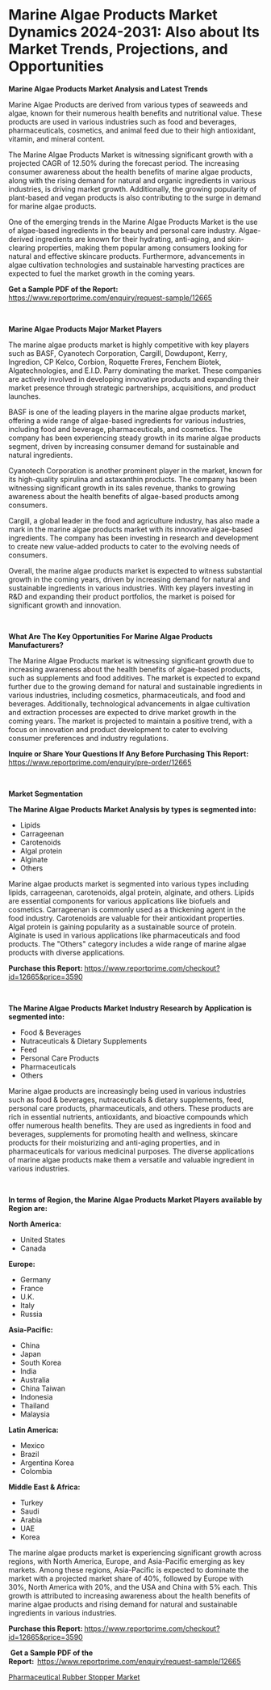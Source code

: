 <p><h1>Marine Algae Products Market Dynamics 2024-2031: Also about Its Market Trends, Projections, and Opportunities</h1></p><p><strong>Marine Algae Products Market Analysis and Latest Trends</strong></p>
<p><p>Marine Algae Products are derived from various types of seaweeds and algae, known for their numerous health benefits and nutritional value. These products are used in various industries such as food and beverages, pharmaceuticals, cosmetics, and animal feed due to their high antioxidant, vitamin, and mineral content.</p><p>The Marine Algae Products Market is witnessing significant growth with a projected CAGR of 12.50% during the forecast period. The increasing consumer awareness about the health benefits of marine algae products, along with the rising demand for natural and organic ingredients in various industries, is driving market growth. Additionally, the growing popularity of plant-based and vegan products is also contributing to the surge in demand for marine algae products.</p><p>One of the emerging trends in the Marine Algae Products Market is the use of algae-based ingredients in the beauty and personal care industry. Algae-derived ingredients are known for their hydrating, anti-aging, and skin-clearing properties, making them popular among consumers looking for natural and effective skincare products. Furthermore, advancements in algae cultivation technologies and sustainable harvesting practices are expected to fuel the market growth in the coming years.</p></p>
<p><strong>Get a Sample PDF of the Report:&nbsp;</strong> <a href="https://www.reportprime.com/enquiry/request-sample/12665">https://www.reportprime.com/enquiry/request-sample/12665</a></p>
<p>&nbsp;</p>
<p><strong>Marine Algae Products Major Market Players</strong></p>
<p><p>The marine algae products market is highly competitive with key players such as BASF, Cyanotech Corporation, Cargill, Dowdupont, Kerry, Ingredion, CP Kelco, Corbion, Roquette Freres, Fenchem Biotek, Algatechnologies, and E.I.D. Parry dominating the market. These companies are actively involved in developing innovative products and expanding their market presence through strategic partnerships, acquisitions, and product launches.</p><p>BASF is one of the leading players in the marine algae products market, offering a wide range of algae-based ingredients for various industries, including food and beverage, pharmaceuticals, and cosmetics. The company has been experiencing steady growth in its marine algae products segment, driven by increasing consumer demand for sustainable and natural ingredients.</p><p>Cyanotech Corporation is another prominent player in the market, known for its high-quality spirulina and astaxanthin products. The company has been witnessing significant growth in its sales revenue, thanks to growing awareness about the health benefits of algae-based products among consumers.</p><p>Cargill, a global leader in the food and agriculture industry, has also made a mark in the marine algae products market with its innovative algae-based ingredients. The company has been investing in research and development to create new value-added products to cater to the evolving needs of consumers.</p><p>Overall, the marine algae products market is expected to witness substantial growth in the coming years, driven by increasing demand for natural and sustainable ingredients in various industries. With key players investing in R&D and expanding their product portfolios, the market is poised for significant growth and innovation.</p></p>
<p>&nbsp;</p>
<p><strong>What Are The Key Opportunities For Marine Algae Products Manufacturers?</strong></p>
<p><p>The Marine Algae Products market is witnessing significant growth due to increasing awareness about the health benefits of algae-based products, such as supplements and food additives. The market is expected to expand further due to the growing demand for natural and sustainable ingredients in various industries, including cosmetics, pharmaceuticals, and food and beverages. Additionally, technological advancements in algae cultivation and extraction processes are expected to drive market growth in the coming years. The market is projected to maintain a positive trend, with a focus on innovation and product development to cater to evolving consumer preferences and industry regulations.</p></p>
<p><strong>Inquire or Share Your Questions If Any Before Purchasing This Report:</strong> <a href="https://www.reportprime.com/enquiry/pre-order/12665">https://www.reportprime.com/enquiry/pre-order/12665</a></p>
<p>&nbsp;</p>
<p><strong>Market Segmentation</strong></p>
<p><strong>The Marine Algae Products Market Analysis by types is segmented into:</strong></p>
<p><ul><li>Lipids</li><li>Carrageenan</li><li>Carotenoids</li><li>Algal protein</li><li>Alginate</li><li>Others</li></ul></p>
<p><p>Marine algae products market is segmented into various types including lipids, carrageenan, carotenoids, algal protein, alginate, and others. Lipids are essential components for various applications like biofuels and cosmetics. Carrageenan is commonly used as a thickening agent in the food industry. Carotenoids are valuable for their antioxidant properties. Algal protein is gaining popularity as a sustainable source of protein. Alginate is used in various applications like pharmaceuticals and food products. The "Others" category includes a wide range of marine algae products with diverse applications.</p></p>
<p><strong>Purchase this Report:&nbsp;</strong><a href="https://www.reportprime.com/checkout?id=12665&price=3590">https://www.reportprime.com/checkout?id=12665&price=3590</a></p>
<p>&nbsp;</p>
<p><strong>The Marine Algae Products Market Industry Research by Application is segmented into:</strong></p>
<p><ul><li>Food & Beverages</li><li>Nutraceuticals & Dietary Supplements</li><li>Feed</li><li>Personal Care Products</li><li>Pharmaceuticals</li><li>Others</li></ul></p>
<p><p>Marine algae products are increasingly being used in various industries such as food & beverages, nutraceuticals & dietary supplements, feed, personal care products, pharmaceuticals, and others. These products are rich in essential nutrients, antioxidants, and bioactive compounds which offer numerous health benefits. They are used as ingredients in food and beverages, supplements for promoting health and wellness, skincare products for their moisturizing and anti-aging properties, and in pharmaceuticals for various medicinal purposes. The diverse applications of marine algae products make them a versatile and valuable ingredient in various industries.</p></p>
<p>&nbsp;</p>
<p><strong>In terms of Region, the Marine Algae Products Market Players available by Region are:</strong></p>
<p>
    <p> <strong> North America: </strong>
        <ul>
            <li>United States</li>
            <li>Canada</li>
        </ul>
        </p> 
    <p> <strong> Europe: </strong>
        <ul>
            <li>Germany</li>
            <li>France</li>
            <li>U.K.</li>
            <li>Italy</li>
            <li>Russia</li>
        </ul>
        </p> 
    <p> <strong> Asia-Pacific: </strong>
        <ul>
            <li>China</li>
            <li>Japan</li>
            <li>South Korea</li>
            <li>India</li>
            <li>Australia</li>
            <li>China Taiwan</li>
            <li>Indonesia</li>
            <li>Thailand</li>
            <li>Malaysia</li>
        </ul>
        </p> 
    <p> <strong> Latin America: </strong>
        <ul>
            <li>Mexico</li>
            <li>Brazil</li>
            <li>Argentina Korea</li>
            <li>Colombia</li>
        </ul>
        </p> 
    <p> <strong> Middle East & Africa: </strong>
        <ul>
            <li>Turkey</li>
            <li>Saudi</li>
            <li>Arabia</li>
            <li>UAE</li>
            <li>Korea</li>
        </ul>
    </p>
    </p>
<p><p>The marine algae products market is experiencing significant growth across regions, with North America, Europe, and Asia-Pacific emerging as key markets. Among these regions, Asia-Pacific is expected to dominate the market with a projected market share of 40%, followed by Europe with 30%, North America with 20%, and the USA and China with 5% each. This growth is attributed to increasing awareness about the health benefits of marine algae products and rising demand for natural and sustainable ingredients in various industries.</p></p>
<p><strong>Purchase this Report: </strong><a href="https://www.reportprime.com/checkout?id=12665&price=3590">https://www.reportprime.com/checkout?id=12665&price=3590</a></p>
<p>&nbsp;<strong>Get a Sample PDF of the Report:&nbsp;&nbsp;</strong><a href="https://www.reportprime.com/enquiry/request-sample/12665">https://www.reportprime.com/enquiry/request-sample/12665</a></p>
<p><strong></strong></p>
<p><p><a href="https://full-wildebeest-80b.notion.site/Pharmaceutical-Rubber-Stopper-Market-Research-Report-Provides-thorough-Industry-Overview-which-offe-f7f4739b85ba4013bebb2486eb20de0e">Pharmaceutical Rubber Stopper Market</a></p></p>